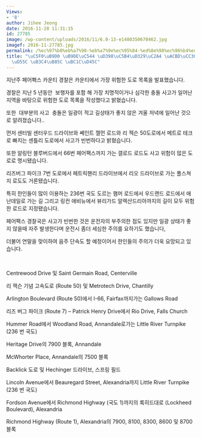```yaml
---
Views:
- '8'
author: Jihee Jeong
date: 2016-11-28 11:31:15
id: 27785
image: /wp-content/uploads/2016/11/6.0-13-e1480350670462.jpg
imagef: 2016-11-27785.jpg
permalink: /%ec%97%b0%eb%a7%90-%eb%a7%9e%ec%95%84-%ed%8e%98%ec%96%b4%ed%8c%a9%ec%8a%a4-%ea%b2%bd%ec%b0%b0-%ec%9c%84%ed%97%98%ed%95%9c-%eb%8f%84%eb%a1%9c-%eb%b0%9c%ed%91%9c/
title: "\uC5F0\uB9D0 \uB9DE\uC544 \uD398\uC5B4\uD329\uC2A4 \uACBD\uCC30, \uC704\uD5D8\
  \uD55C \uB3C4\uB85C \uBC1C\uD45C"
---
```


지난주 페어홱스 카운티 경찰은 카운티에서 가장 위험한 도로 목록을 발표했습니다.

경찰은 지난 5 년동안  보행자를 포함 해 가장 치명적이거나 심각한 충돌 사고가 일어난 지역을 바탕으로 위험한 도로 목록을 작성했다고 밝혔습니다.

또한  대부분의 사고  충돌은 일광이 적고 길상태가 좋지 않은 겨울 저녁에 일어난 것으로 알려졌습니다..

먼저 센터빌 센터우드 드라이브와 쎼인트 젤먼 로드와 리 젝슨 50도로에서 메트로 테크로 빠지는 센틀리 도로에서 사고가 빈번하다고 밝혔습니다.

또한 알링턴 블루버드에서 66번 페어팩스까지 가는 갤로드 로드도 사고 위험이 많은 도로로 명시됐습니다.

리즈버그 파이크 7번 도로에서 페트릭핸리 드라이브에서 리오 드라이브로 가는 폴스쳐지 로도도 거론됐습니다.

특히 한인들이 많이 이용하는 236번 국도 도르는 햄머 로드에서 우드랜드 로드에서 애난데일로 가는 길 그리고 링컨 애비뉴에서 뷰리가드 알렉산드리아까지의 길이 모두 위험한 로드로 지정됐습니다.

페어팩스 경찰국은 사고가 빈번한 것은 운전자의 부주의한 점도 있지만 일광 상태가 좋지 않을때 자주 발생한다며 운전시 좀더 세심한 주의를 요하기도 했습니다,

더불어 연말을 맞이하여 음주 단속도 할 예정이어서 한인들의 주의가 더욱 요망되고 있습니다.

&nbsp;

Centrewood Drive 및 Saint Germain Road, Centerville

리 잭슨 기념 고속도로 (Route 50) 및 Metrotech Drive, Chantilly

Arlington Boulevard (Route 50)에서 I-66, Fairfax까지가는 Gallows Road

리즈 버그 파이크 (Route 7) &#8211; Patrick Henry Drive에서 Rio Drive, Falls Church

Hummer Road에서 Woodland Road, Annandale로가는 Little River Turnpike (236 번 국도)

Heritage Drive의 7900 블록, Annandale

McWhorter Place, Annandale의 7500 블록

Backlick 도로 및 Hechinger 드라이브, 스프링 필드

Lincoln Avenue에서 Beauregard Street, Alexandria까지 Little River Turnpike (236 번 국도)

Fordson Avenue에서 Richmond Highway (국도 1)까지의 록히드대로 (Lockheed Boulevard), Alexandria

Richmond Highway (Route 1), Alexandria의 7900, 8100, 8300, 8600 및 8700 블록